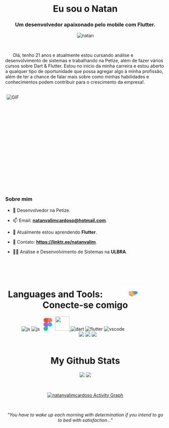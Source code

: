 <h1 align="center"> Eu sou o Natan</h1>

<h3 align="center"> Um desenvolvedor apaixonado pelo mobile com Flutter. </h3>
<p align="center"> <img src="https://komarev.com/ghpvc/?username=natanvalimcardoso&label=Profile%20views&color=0e75b6&style=flat" alt="natan" /> </p>

<br/>

&nbsp;&nbsp;&nbsp;&nbsp;&nbsp; Olá, tenho 21 anos e atualmente estou cursando análise e desenvolvimento de sistemas e trabalhando na Petize, além de fazer vários cursos sobre Dart & Flutter. Estou no início da minha carreira e estou aberto a qualquer tipo de oportunidade que possa agregar algo à minha profissão, além de ter a chance de falar mais sobre como minhas habilidades e conhecimentos podem contribuir para o crescimento da empresa!.


<br/>
  <img align="right" alt="GIF" src="https://github.com/abhisheknaiidu/abhisheknaiidu/blob/master/code.gif?raw=true" width="500" height="320" />
  
   <h3> Sobre mim </h3>

- 💬 Desenvolvedor na Petize.

- 📫 Email: **natanvalimcardoso@hotmail.com**.

- 🔭 Atualmente estou aprendendo **Flutter**.

- 🌳 Contato: **https://linktr.ee/natanvalim**.

- 👨‍🎓 Análise e Desenvolvimento de Sistemas na **ULBRA**.

<br/>
<br/>
<br/>

<h1 align="center"> Languages and Tools:&nbsp;&nbsp;&nbsp;&nbsp;&nbsp;&nbsp;&nbsp;&nbsp; <img src="https://github.com/macagua/macagua/blob/master/assets/img/icons/handshake.gif" height="32px" alt="Connect with me" /> &nbsp;&nbsp;&nbsp;&nbsp;&nbsp;&nbsp;&nbsp;&nbsp; Conecte-se comigo</h1>

<div>
  &nbsp;&nbsp;&nbsp;&nbsp;&nbsp;&nbsp;&nbsp;&nbsp;&nbsp;&nbsp;&nbsp;&nbsp;
  <img src="https://cdn.jsdelivr.net/gh/devicons/devicon/icons/java/java-original.svg" alt="js" width="40" height="40" />
 <img src="https://cdn.jsdelivr.net/gh/devicons/devicon/icons/javascript/javascript-original.svg" alt="js" width="40" height="40"/>
<img src="https://raw.githubusercontent.com/devicons/devicon/master/icons/figma/figma-original.svg" alt="javascript" width="40" height="40"/>
<a href="https://git-scm.com/" target="_blank"> <img src="https://img.icons8.com/color/48/000000/git.png" width="45" height="45"/> </a>
<img src="https://cdn.jsdelivr.net/gh/devicons/devicon/icons/dart/dart-original.svg" alt="dart" width="40" height="40"/>
<img src="https://cdn.jsdelivr.net/gh/devicons/devicon/icons/flutter/flutter-original.svg" alt="flutter" width="40" height="40"/>
<img src="https://cdn.jsdelivr.net/gh/devicons/devicon/icons/vscode/vscode-original.svg" alt="vscode" width="40" height="40"/> 
&nbsp;&nbsp;&nbsp;&nbsp;&nbsp;&nbsp;&nbsp;&nbsp;&nbsp;&nbsp;&nbsp;&nbsp;&nbsp;&nbsp;&nbsp;&nbsp;&nbsp;&nbsp;&nbsp;&nbsp;&nbsp;&nbsp;&nbsp;&nbsp;&nbsp;&nbsp;&nbsp;&nbsp;&nbsp;&nbsp;&nbsp;&nbsp;&nbsp;&nbsp;&nbsp;&nbsp;&nbsp;&nbsp;&nbsp;&nbsp;&nbsp;&nbsp;&nbsp;&nbsp;&nbsp;&nbsp;&nbsp;&nbsp;&nbsp;&nbsp;&nbsp;&nbsp;&nbsp;&nbsp;&nbsp;&nbsp;&nbsp;&nbsp;
<a href = "https://www.linkedin.com/in/natan-valim-650686208/"><img src="https://img.icons8.com/fluent/48/000000/linkedin.png"/></a>
<a href = "https://www.facebook.com/natanvalim.cardoso/"><img src="https://img.icons8.com/fluent/48/000000/facebook.png"/></a>
<a href = "https://www.instagram.com/natan_valim15/?hl=pt-br"><img src="https://img.icons8.com/fluent/48/000000/instagram-new.png"/></a>



<br/>
<br/>
  
<h1 align="center"> My Github Stats </h1>
  
  <p align="center"><img height="180em" src="https://github-readme-stats.vercel.app/api?username=natanvalimcardoso&show_icons=true&theme=dark&include_all_commits=true&count_private=true"/>
  <img height="180em" src="https://github-readme-stats.vercel.app/api/top-langs/?username=natanvalimcardoso&layout=compact&langs_count=7&theme=dark"/>
  </p>
  <br/>

  <p align="center">
<a href="https://github.com/natanvalimcardoso/github-readme-activity-graph"><img alt="natanvalimcardoso Activity Graph" src="https://activity-graph.herokuapp.com/graph?username=natanvalimcardoso&bg_color=0D1117&color=5BCDEC&line=5BCDEC&point=FFFFFF&hide_border=true" /></a>
</p>
  <br/>

 <p align="center"> <i>"You have to wake up each morning with determination if you intend to go to bed with satisfaction..."</i> </p>
